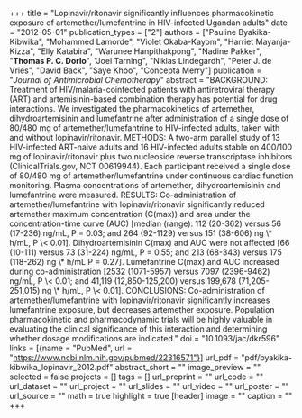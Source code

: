 +++
title = "Lopinavir/ritonavir significantly influences pharmacokinetic exposure of artemether/lumefantrine in HIV-infected Ugandan adults"
date = "2012-05-01"
publication_types = ["2"]
authors = ["Pauline Byakika-Kibwika", "Mohammed Lamorde", "Violet Okaba-Kayom", "Harriet Mayanja-Kizza", "Elly Katabira", "Warunee Hanpithakpong", "Nadine Pakker", "**Thomas P. C. Dorlo**", "Joel Tarning", "Niklas Lindegardh", "Peter J. de Vries", "David Back", "Saye Khoo", "Concepta Merry"]
publication = "_Journal of Antimicrobial Chemotherapy_"
abstract = "BACKGROUND: Treatment of HIV/malaria-coinfected patients with antiretroviral therapy (ART) and artemisinin-based combination therapy has potential for drug interactions. We investigated the pharmacokinetics of artemether, dihydroartemisinin and lumefantrine after administration of a single dose of 80/480 mg of artemether/lumefantrine to HIV-infected adults, taken with and without lopinavir/ritonavir. METHODS: A two-arm parallel study of 13 HIV-infected ART-naive adults and 16 HIV-infected adults stable on 400/100 mg of lopinavir/ritonavir plus two nucleoside reverse transcriptase inhibitors (ClinicalTrials.gov, NCT 00619944). Each participant received a single dose of 80/480 mg of artemether/lumefantrine under continuous cardiac function monitoring. Plasma concentrations of artemether, dihydroartemisinin and lumefantrine were measured. RESULTS: Co-administration of artemether/lumefantrine with lopinavir/ritonavir significantly reduced artemether maximum concentration (C(max)) and area under the concentration-time curve (AUC) [median (range): 112 (20-362) versus 56 (17-236) ng/mL, P = 0.03; and 264 (92-1129) versus 151 (38-606) ng \\* h/mL, P \\< 0.01]. Dihydroartemisinin C(max) and AUC were not affected [66 (10-111) versus 73 (31-224) ng/mL, P = 0.55; and 213 (68-343) versus 175 (118-262) ng \\* h/mL P = 0.27]. Lumefantrine C(max) and AUC increased during co-administration [2532 (1071-5957) versus 7097 (2396-9462) ng/mL, P \\< 0.01; and 41,119 (12,850-125,200) versus 199,678 (71,205-251,015) ng \\* h/mL, P \\< 0.01]. CONCLUSIONS: Co-administration of artemether/lumefantrine with lopinavir/ritonavir significantly increases lumefantrine exposure, but decreases artemether exposure. Population pharmacokinetic and pharmacodynamic trials will be highly valuable in evaluating the clinical significance of this interaction and determining whether dosage modifications are indicated."
doi = "10.1093/jac/dkr596"
links = [{name = "PubMed", url = "https://www.ncbi.nlm.nih.gov/pubmed/22316571"}]
url_pdf = "pdf/byakika-kibwika_lopinavir_2012.pdf"
abstract_short = ""
image_preview = ""
selected = false
projects = []
tags = []
url_preprint = ""
url_code = ""
url_dataset = ""
url_project = ""
url_slides = ""
url_video = ""
url_poster = ""
url_source = ""
math = true
highlight = true
[header]
image = ""
caption = ""
+++
